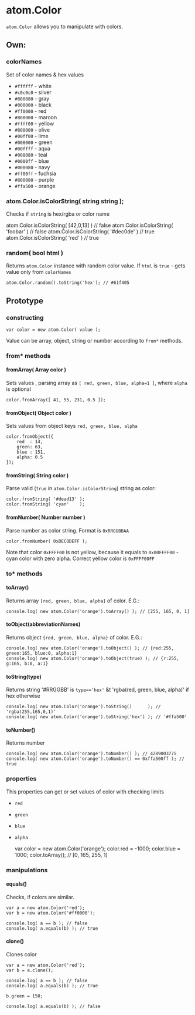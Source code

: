 atom.Color
==========

`atom.Color` allows you to manipulate with colors. 

## Own:

### colorNames
Set of color names & hex values

* `#ffffff` - white
* `#c0c0c0` - silver
* `#808080` - gray
* `#000000` - black
* `#ff0000` - red
* `#800000` - maroon
* `#ffff00` - yellow
* `#808000` - olive
* `#00ff00` - lime
* `#008000` - green
* `#00ffff` - aqua
* `#008080` - teal
* `#0000ff` - blue
* `#000080` - navy
* `#ff00ff` - fuchsia
* `#800080` - purple
* `#ffa500` - orange

### atom.Color.isColorString( string string );
Checks if `string` is hex/rgba or color name

  atom.Color.isColorString( [42,0,13] ) // false
	atom.Color.isColorString( 'foobar'  ) // false
	atom.Color.isColorString( '#dec0de' ) // true
	atom.Color.isColorString( 'red'     ) // true

### random( bool html )

Returns `atom.Color` instance with random color value.
If `html` is `true` - gets value only from `colorNames`

	atom.Color.random().toString('hex'); // #61f405

## Prototype

### constructing

	var color = new atom.Color( value );

Value can be array, object, string or number according to `from*` methods.

### from* methods

#### fromArray( Array color )
Sets values , parsing array as `[ red, green, blue, alpha=1 ]`, where `alpha` is optional

	color.fromArray([ 41, 55, 231, 0.5 ]);


#### fromObject( Object color )
Sets values from object keys `red, green, blue, alpha`

	color.fromObject({
		red  : 14,
		green: 63,
		blue : 151,
		alpha: 0.5
	});

#### fromString( String color )
Parse valid (`true` in `atom.Color.isColorString`) string as color:

	color.fromString( '#dead13' );
	color.fromString( 'cyan'    );
	
#### fromNumber( Number number )
Parse number as color string. Format is `0xRRGGBBAA`

	color.fromNumber( 0xDECODEFF );

Note that color `0xFFFF00` is not yellow, because it equals to `0x00FFFF00` - cyan color with zero alpha. Correct yellow color is `0xFFFF00FF`

### to* methods

#### toArray()
Returns array `[red, green, blue, alpha]` of color. E.G.:

	console.log( new atom.Color('orange').toArray() ); // [255, 165, 0, 1]

#### toObject(abbreviationNames)
Returns object `{red, green, blue, alpha}` of color. E.G.:

	console.log( new atom.Color('orange').toObject() ); // {red:255, green:165, blue:0, alpha:1}
	console.log( new atom.Color('orange').toObject(true) ); // {r:255, g:165, b:0, a:1}

#### toString(type)
Returns string '#RRGGBB' is `type=='hex'` &t 'rgba(red, green, blue, alpha)' if hex otherwise

	console.log( new atom.Color('orange').toString()      ); // 'rgba(255,165,0,1)'
	console.log( new atom.Color('orange').toString('hex') ); // '#ffa500'

#### toNumber()
Returns number

	console.log( new atom.Color('orange').toNumber() ); // 4289003775
	console.log( new atom.Color('orange').toNumber() == 0xffa500ff ); // true
	

### properties

This properties can get or set values of color with checking limits

* `red`
* `green`
* `blue`
* `alpha`

	var color = new atom.Color('orange');
	color.red  = -1000;
	color.blue =  1000;
	color.toArray(); // [0, 165, 255, 1]

### manipulations

#### equals()
Checks, if colors are similar.

	var a = new atom.Color('red');
	var b = new atom.Color('#ff0000');
	
	console.log( a == b ); // false
	console.log( a.equals(b) ); // true
	
#### clone()
Clones color

	var a = new atom.Color('red');
	var b = a.clone();
	
	console.log( a == b ); // false
	console.log( a.equals(b) ); // true
	
	b.green = 150;
	
	console.log( a.equals(b) ); // false
	